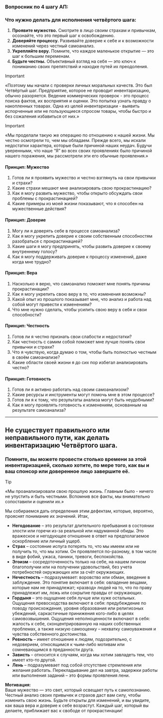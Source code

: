 ### Вопросник по 4 шагу АП:

### Что нужно делать для исполнения четвёртого шага:
1. **Проявите мужество.** Смотрите в лицо своим страхам и привычкам, осознайте, что это первый шаг к освобождению.
2. **Доверяйте процессу.** Развивайте доверие к себе и к возможности изменений через честный самоанализ.
3. **Укрепляйте веру.** Помните, что каждое маленькое открытие — это шаг к большим переменам.
4. **Будьте честны.** Объективный взгляд на себя — это ключ к пониманию своих препятствий и находке путей их преодоления.

> [!IMPORTANT]
> «Поэтому мы начали с проверки личных моральных качеств. Это был
Четвёртый шаг. Предприятие, которое не проводит инвентаризацию, обычно
разоряется. Ведение коммерческих проверок - это процесс поиска фактов, их
восприятия и оценки. Это попытка узнать правду о накопленных товарах. Одна
из целей инвентаризации - выявить испорченные или не пользующиеся спросом
товары, чтобы быстро и без сожаления избавиться от них.»

> [!IMPORTANT]
> «Мы проделали такую же операцию по отношению к нашей жизни. Мы
честно осмотрели то, чем мы обладаем. Прежде всего, мы искали недостатки
характера, которые были причиной наших неудач. Будучи уверенными, что наше
“Я” во всех своих проявлениях было причиной нашего поражения, мы
рассмотрели эти его обычные проявления.»

#### Принцип: **Мужество**  
1. Готов ли я проявить мужество и честно взглянуть на свои привычки и страхи?  
2. Какие страхи мешают мне анализировать свою прокрастинацию?  
3. Как я могу развить мужество, чтобы открыто обсуждать свои проблемы с прокрастинацией?  
4. Какие примеры из моей жизни показывают, что я способен на мужественные действия?

#### Принцип: **Доверие**  
1. Могу ли я доверять себе в процессе самоанализа?  
2. Как я могу укрепить доверие к своим собственным способностям разобраться с прокрастинацией?  
3. Какие шаги я могу предпринять, чтобы развить доверие к своему внутреннему голосу?  
4. Как я могу поддерживать доверие к процессу изменений, даже когда мне трудно?

#### Принцип: **Вера**  
1. Насколько я верю, что самоанализ поможет мне понять причины прокрастинации?  
2. Как я могу укрепить свою веру в то, что изменения возможны?  
3. Какой опыт из прошлого показывает мне, что анализ и работа над собой могут привести к изменениям?  
4. Что мне нужно сделать, чтобы усилить свою веру в себя и свои способности?

#### Принцип: **Честность**  
1. Готов ли я честно признать свои слабости и недостатки?  
2. Как честность с самим собой поможет мне лучше понять свои привычки и страхи?  
3. Что я чувствую, когда думаю о том, чтобы быть полностью честным в своём самоанализе?  
4. Какие области своей жизни я до сих пор избегал анализировать честно?

#### Принцип: **Готовность**  
1. Готов ли я активно работать над своим самоанализом?  
2. Какие ресурсы и инструменты могут помочь мне в этом процессе?  
3. Готов ли я к тому, что результаты анализа могут быть неудобными?  
4. Как я могу проявлять готовность к изменениям, основанным на результате самоанализа?

---

## Не существует правильного или неправильного пути, как делать инвентаризацию Четвёртого шага.

### Помните, вы можете **провести столько времени за этой инвентаризацией, сколько хотите,** по мере того, как вы и ваш спонсор или доверенное лицо завершите её.

> [!TIP]
> «Мы проанализировали свою прошлую жизнь. Главным было - ничего не упустить и быть честными. Вспомнив все факты, мы внимательно сопоставили и оценили их.»

Мы собираемся дать определения этим дефектам, которые, вероятно, прояснят понимание их значений. Итак,

- **Негодование** – это результат длительного пребывания в состоянии злости или горечи из-за реальной или надуманной обиды. Это вражеское и негодующее отношение в ответ на предполагаемое оскорбление или личный ущерб.
- **Страх** – состояние испуга потерять то, что мы имеем или не получить то, что мы хотим. Он проявляется по-разному, в том числе в виде фобий, ужаса, паники, тревоги, беспокойства.
- **Эгоизм** – сосредоточенность только на себе, на нашем личном благополучии или на получении удовольствий, без учета потребностей окружающих или за счёт окружающих.
- **Нечестность** – подразумевает: воровство или обман, введение в заблуждение. Это понятие включает в себя: овладение вещами, которые нам не принадлежат; «развод» людей на то, что по праву принадлежит им, ложь или сокрытие правды от окружающих.
- **Гордыня** – это ощущение себя лучше или хуже остальных. Ощущения превосходства включают в себя: предубеждение по поводу происхождения, уровня образования или религиозных убеждений, саркастичные принижения кого-либо в целях самовозвышения. Ощущения неполноценности включают в себя: жалость к себе, сконцентрированную на наших собственных проблемах, а также низкую самооценку – нехватку самоуважения и чувства собственного достоинства.
- **Ревность** – имеет отношение к людям, подозрительно, с недоверием, относящимся к чьим-либо мотивам или сомневающимся в преданности друга.
- **Зависть** – относится к случаям, когда мы хотим завладеть тем, что имеет кто-то другой.
- **Лень** – подразумевает под собой отсутствие стремления или желания работать.
Перекладывание дел на завтра, задержки работы или выполнения заданий – это формы проявления лени.

**Мотивация:**  
Ваше мужество — это свет, который освещает путь к самопознанию. Честный анализ своих привычек и страхов даст вам силу, чтобы изменить свою жизнь. Будьте открыты для изменений, и вы увидите, как ваша вера и доверие к себе возрастут. Каждый шаг, который вы делаете, приближает вас к свободе от прокрастинации!

